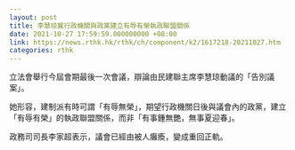 ```yaml
---
layout: post
title: 李慧琼冀行政機關與政黨建立有辱有榮執政聯盟關係
date: 2021-10-27 17:59:59.000000000 +08:00
link: https://news.rthk.hk/rthk/ch/component/k2/1617218-20211027.htm
categories: rthk
---
```


立法會舉行今屆會期最後一次會議，辯論由民建聯主席李慧琼動議的「告別議案」。

她形容，建制派有時可謂「有辱無榮」，期望行政機關日後與議會內的政黨，建立「有辱有榮」的執政聯盟關係，而非「有事鍾無艷，無事夏迎春」。

政務司司長李家超表示，議會已經由被人癱瘓，變成重回正軌。
